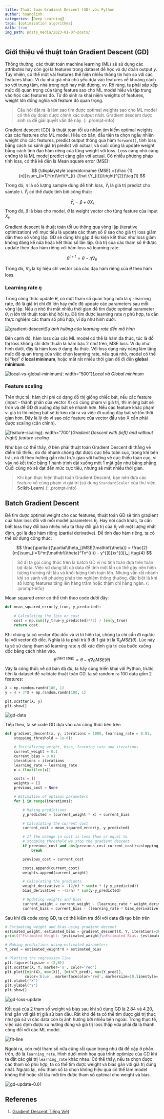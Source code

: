 ```yaml
---
title: Thuật toán Gradient Descent (GD) với Python
author: hoanglinh
categories: [Deep Learning]
tags: [optimization algorithms]
math: true
img_path: posts_media/2023-01-07-posts/
---
```


## Giới thiệu về thuật toán Gradient Descent (GD)

Thông thường, các thuật toán machine learning (ML) sẽ sử dụng các attributes hay còn gọi là features trong dataset để học và dự đoán output $y$. Tuy nhiên, có thể một vài features thể hiện nhiều thông tin hơn so với các features khác. Ví dụ như giá nhà chủ yếu dựa vào features về khoảng cách so với trung tâm, nhà trong ngõ hay mặt đường, vv. Rõ ràng, ta phải sắp xếp mức độ quan trọng của từng feature sao cho ML model hiểu và tập trung vào học các features đó. Từ đó sinh ra khái niệm weights of features, weight lớn đồng nghĩa với feature đó quan trọng. 

> Câu hỏi đặt ra là làm sao tìm được optimal weights sao cho ML model có thể dự đoán được chính xác output nhất. Gradient descent được sinh ra để giải quyết vấn đề này.
{: .prompt-info}

Gradient descent (GD) là thuật toán tối ưu nhằm tìm kiếm optimal weights của các features cho ML model. Hiểu cơ bản, đầu tiên ta chọn ngẫu nhiên weight cho các features, predict output thông qua hàm `forward()`, tính loss bằng cách so sánh giá trị predict với actual, và cuối cùng là update weight bằng cách tính đạo hàm riêng của từng weight với loss. Loss càng nhỏ càng chứng tỏ là ML model predict càng gần với actual. Có nhiều phương pháp tính loss, có thể kể đến là Mean square error (MSE):

$$
{\displaystyle \operatorname {MSE} ={\frac {1}{n}}\sum_{i=1}^{n}\left(Y_{i}-{\hat {Y_{i}}}\right)^{2}}\tag{1}
$$

Trong đó, $n$ là số lượng sample dùng để tính loss, $\hat{Y}_i$ là giá trị predict cho sample $i$. $\hat{Y}_i$ có thể được tính bởi công thức:

$$
\hat{Y}_i = \beta + \theta X_i \tag{2}
$$
Trong đó, $\beta$ là bias cho model, $\theta$ là weight vector cho từng feature của input $X_i$.

Gradient descent là thuật toán tối ưu thông qua vòng lặp (iterative optimization) với mục tiêu là update các tham số $\theta$ sao cho giá trị loss giảm dần theo số vòng lặp. GD sẽ dừng khi gặp điều kiện kết thúc như loss giảm không đáng kể nữa hoặc kết thúc số lần lặp. Giá trị của các tham số $\theta$ được update theo đạo hàm riêng với hàm loss và learning rate:

$$
\theta^{t+1} =\theta - \eta  ∇_\theta \tag{3}
$$

Trong đó, $∇_\theta$ là ký hiệu chỉ vector của các đạo hàm riêng của $\theta$ theo hàm loss.

### Learning rate $\eta$

Trong công thức update $\theta$, có một tham số quan trọng nữa là $\eta$ -learning rate, đó là giá trị chỉ độ lớn hay mức độ update các parameters sau mỗi vòng lặp. Nếu $\eta$ nhỏ thì mất nhiều thời gian để tìm được optimal parameter $\theta$, $\eta$ lớn thì thuật toán khó hội tụ. Để tìm được learning rate $\eta$ phù hợp, ta cần thực nghiệm các tham số phù hợp, ví dụ như hình dưới.

![gradient-descent](gradient-descent.png)_Sự ảnh hưởng của learning rate đến mô hình_

Bên cạnh đó, hàm loss của các ML model có thể là hàm đa thức, túc là đồ thị loss không chỉ đơn thuần là hàm bậc 2 như trên, MSE loss. Ví dụ như hình dưới, đây là hàm loss ở dạng đa thức. Với loss dạng này càng làm tăng mức độ quan trọng của việc chọn learning rate, nếu quá nhỏ, model có thể bị “kẹt” ở **local minimum**, hoặc mất rất nhiều thời gian để đi đến **global minimum**.

![local-vs-global-minimum](local-vs-absolute-extrema.png){: width="500"}_Local và Global minimum_

### Feature scaling

Trên thực tế, hàm chi phí có dạng đồ thị giống chiếc bát, nếu các feature (input - thành phần của vector X) có cùng phạm vi giá trị, thì miệng bát sẽ tròn và để GD đi xuống đáy bát sẽ nhanh hơn. Nếu các feature khác phạm vi giá trị thì miệng bát sẽ bị kéo dài ra và việc đi xuống đáy bát sẽ tốn thời gian hơn. Đây là lý do vì sao các feature của vector đầu vào X cần phải được scaling (căn chỉnh).

![feature-scaling](gd-with-wo-feature-scaling.png){: width="700"}_Gradient Descent with (left) and without (right) feature scaling_

Như bạn có thể thấy, ở bên phải thuật toán Gradient Descent đi thẳng về điểm tối thiểu, do đó nhanh chóng đạt được cực tiểu toàn cục, trong khi bên trái, nó đi theo hướng gần như trực giao với hướng về cực thiểu toàn cục, vì vậy nó kết thúc bằng 1 hành trình dài xuống một 1 mặt gần như bằng phẳng. Cuối cùng nó sẽ đạt đến mức cực tiểu, nhưng sẽ mất nhiều thời gian.

>  Khi bạn thực hiện thuật toán Gradient Descent, bạn nên đưa các feature về cùng phạm vi giá trị (sử dụng `StandardScaler` của thư viện **Scikit-Learn**)
{: .prompt-info}

## Batch Gradient Descent

Để tìm được optimal weight cho các features, thuật toán GD sẽ tính gradient của hàm loss đối với mỗi model parameters $\theta_j$. Hay nói cách khác, ta cần biết loss thay đổi bao nhiêu nếu ta thay đổi giá trị của $\theta_j$ với một lượng nhất định, gọi là đạo hàm riêng (partial derivative). Để tính đạo hàm riêng, ta có thể sử dụng công thức:

$$
\frac{\partial}{\partial\theta_j}MSE(\mathbf{\theta})  = \frac{2}{m}\sum_{i=1}^m(\mathbf{\theta}^Tx^{(i)} - y^{(i)})x^{(i)}_j \tag{4}
$$

> Sở dĩ ta gọi công thức trên là batch GD vì nó tính toán dựa trên toàn bộ data. Việc sử dụng tất cả data để tính một lần có thể gây nên hiện tượng training rất lâu và khối lượng tính toán lớn. Nhưng vẫn rất nhanh khi so sánh với phương pháp tìm nghiệm thông thường, đặc biệt là khi số  lượng features tăng lên hàng trăm hoặc thậm chí hàng ngàn. 
> {: .prompt-info}

Mean squared error có thể tính theo code dưới đây:

```python
def mean_squared_error(y_true, y_predicted):
	
    # Calculating the loss or cost
    cost = np.sum((y_true-y_predicted)**2) / len(y_true)
    return cost
```

Khi chúng ta có vector độc dốc và vị trí hiện tại, chúng ta chỉ cần đi ngược lại với vector độ dốc. Nghĩa là ta phải trừ θ đi 1 giá trị là $∇_\theta MSE(\theta)$. Lúc này ta sẽ sử dụng tham số learning rate $\eta$ để xác định giá trị của bước xuống dốc bằng cách nhân vào.
$$
\theta^{(\text{next step})} =\theta - \eta  ∇_\theta MSE(\theta) \tag{5}
$$
Vậy là công thức về cơ bản đã đủ, ta hãy cùng triển khai với Python, trước tiên là dataset để validate thuật toán GD. ta sẽ random ra 100 data gồm 2 features:

```python
X = np.random.randn(100, 1)
y = 4 + 3*X + np.random.randn(100, 1)

plt.scatter(X, y)
plt.show()
```

![gd-data](gd-data.png)

Tiếp theo, ta sẽ code GD dựa vào các công thức bên trên

```python
def gradient_descent(x, y, iterations = 1000, learning_rate = 0.01,
    stopping_threshold = 1e-6):

    # Initializing weight, bias, learning rate and iterations
    current_weight = 0.1
    current_bias = 0.01
    iterations = iterations
    learning_rate = learning_rate
    n = float(len(x))

    costs = []
    weights = []
    previous_cost = None

    # Estimation of optimal parameters
    for i in range(iterations):

        # Making predictions
        y_predicted = (current_weight * x) + current_bias

        # Calculating the current cost
        current_cost = mean_squared_error(y, y_predicted)

        # If the change in cost is less than or equal to
        # stopping_threshold we stop the gradient descent
        if previous_cost and abs(previous_cost-current_cost)<=stopping_threshold:
            break

        previous_cost = current_cost

        costs.append(current_cost)
        weights.append(current_weight)

        # Calculating the gradients
        weight_derivative = -(2/n) * sum(x * (y-y_predicted))
        bias_derivative = -(2/n) * sum(y-y_predicted)

        # Updating weights and bias
        current_weight = current_weight - (learning_rate * weight_derivative)
        current_bias = current_bias - (learning_rate * bias_derivative)
```

Sau khi đã code xong GD, ta có thể kiểm tra đối với data đã tạo bên trên

```python
# Estimating weight and bias using gradient descent
estimated_weight, estimated_bias = gradient_descent(X, Y, iterations=2000)
print(f"Estimated Weight: {estimated_weight}\nEstimated Bias: {estimated_bias}")

# Making predictions using estimated parameters
Y_pred = estimated_weight*X + estimated_bias

# Plotting the regression line
plt.figure(figsize = (8,6))
plt.scatter(X, Y, marker='o', color='red')
plt.plot([min(X), max(X)], [min(Y_pred), max(Y_pred)],
         color='blue', markerfacecolor='red', markersize=10,linestyle='dashed')
plt.xlabel("X")
plt.ylabel("Y")
plt.show()
```

![gd-loss-update](gd-cost-update.png)

Kết quả của 2 tham số weight và bias sau khi sử dụng GD là 2.84 và 4.20, khá gần với giá trị giả sử ban đầu. Rất khó để ta có thể tìm được giá trị thực như giả sử vì các data còn bị ảnh hưởng bởi nhiễu bên ngoài. Trong thực tế, việc xác định được xu hướng đúng và giá trị loss thấp vừa phải đã là thành công đối với các ML model.

![fit-line](fit-line.png)

Ngoài ra, còn một tham số nữa cũng rất quan trọng như đã đề cập ở phần trên, đó là `learning_rate`. Hình dưới minh họa quá trình optimize của GD khi ta đặt các giá trị `learning_rate` khác nhau. Có thể thấy, nếu ta chọn được các tham số phù hợp, ta có thể tìm được weight và bias gần với giá trị đúng nhất. Ngược lại, nếu tham số ta chọn không hiệu quả có thể làm model không thể hoặc rất lâu mới tìm được tham số optimal cho weight và bias.

![gd-update-0.01](gd-update-0.01_0001.gif)

## Referenes

1. [Gradient Descent Tiếng Việt](https://ndquy.github.io/posts/gradient-descent-2/)